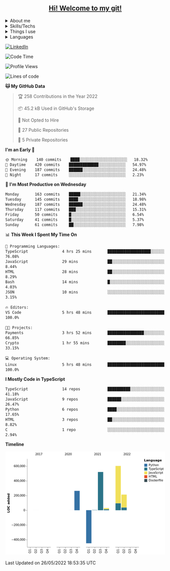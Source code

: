 <div>
  <a href="https://github.com/Orine7">
    <h2 align=center style="text-decoration: none; color: inherit" >Hi! Welcome to my git!</h2>
  </a>
</div>

<div>
 
  <details>
    <summary>About me</summary>
    <p>I'm a backend developer. I started coding in
    my final high school years, there I read a book about programming logic using python.
   Later I made a rudementary AI using Tensoflow and 
   <a href="https://www.youtube.com/watch?v=ks4MPfMq8aQ&list=PLQVvvaa0QuDeETZEOy4VdocT7TOjfSA8a" >sentdex's video series</a> 
  . After that I got a job as a data scientist in a government company, and I 
  started to learn more about data handling and web development.
      In my final college years, I started a new job as a backend developer at Viuzz. Here I learned
      and improved most of my programming skills, and I also learned how to work with a team.
      I began to use NestJs, therefore i learned more about backend development and typescript.
    </p>

  </details>

  <details>
    <summary>Skills/Techs</summary>
    <details>
      <summary>What I'm good with</summary>
        <img src="https://img.shields.io/badge/-Swagger-%23Clojure?style=for-the-badge&logo=swagger&logoColor=white">
        <img src="https://img.shields.io/badge/nestjs-%23E0234E.svg?style=for-the-badge&logo=nestjs&logoColor=white">
        <img src="https://img.shields.io/badge/github%20actions-%232671E5.svg?style=for-the-badge&logo=githubactions&logoColor=white">
        <img src="https://img.shields.io/badge/postgres-%23316192.svg?style=for-the-badge&logo=postgresql&logoColor=white">
        <img src="https://img.shields.io/badge/Insomnia-black?style=for-the-badge&logo=insomnia&logoColor=5849BE">
        <img src="https://img.shields.io/badge/NPM-%23000000.svg?style=for-the-badge&logo=npm&logoColor=white">
        <img src="https://img.shields.io/badge/AWS-%23FF9900.svg?style=for-the-badge&logo=amazon-aws&logoColor=white">
        <img src="https://img.shields.io/badge/Visual%20Studio%20Code-0078d7.svg?style=for-the-badge&logo=visual-studio-code&logoColor=white">
    </details>
    <details>
      <summary>What I'm know how to use</summary>
        <img src="https://img.shields.io/badge/express.js-%23404d59.svg?style=for-the-badge&logo=express&logoColor=%2361DAFB">
        <img src="https://img.shields.io/badge/MongoDB-%234ea94b.svg?style=for-the-badge&logo=mongodb&logoColor=white">
        <img src="https://img.shields.io/badge/JWT-black?style=for-the-badge&logo=JSON%20web%20tokens">
        <img src="https://img.shields.io/badge/node.js-6DA55F?style=for-the-badge&logo=node.js&logoColor=white">
        <img src="https://img.shields.io/badge/opencv-%23white.svg?style=for-the-badge&logo=opencv&logoColor=white">
        <img src="https://img.shields.io/badge/Socket.io-black?style=for-the-badge&logo=socket.io&badgeColor=010101">
        <img src="https://img.shields.io/badge/TensorFlow-%23FF6F00.svg?style=for-the-badge&logo=TensorFlow&logoColor=white">
        <img src="https://img.shields.io/badge/numpy-%23013243.svg?style=for-the-badge&logo=numpy&logoColor=white">
        <img src="https://img.shields.io/badge/pandas-%23150458.svg?style=for-the-badge&logo=pandas&logoColor=white">
    </details>
    <details>
      <summary>What I'm learning</summary>
        <img src="https://img.shields.io/badge/pycharm-143?style=for-the-badge&logo=pycharm&logoColor=black&color=black&labelColor=green">
        <img src="https://img.shields.io/badge/django-%23092E20.svg?style=for-the-badge&logo=django&logoColor=white">
    </details>

  </details>

  <details>
    <summary>Things I use</summary>
      <img src= "https://img.shields.io/badge/Ubuntu-E95420?style=for-the-badge&logo=ubuntu&logoColor=white" >
      <img src= "https://img.shields.io/badge/Trello-%23026AA7.svg?style=for-the-badge&logo=Trello&logoColor=white" >
      <img src= "https://img.shields.io/badge/-Stackoverflow-FE7A16?style=for-the-badge&logo=stack-overflow&logoColor=white" >
      <img src= "https://img.shields.io/badge/Datacamp-05192D?style=for-the-badge&logo=datacamp&logoColor=03E860" >
      <img src= "https://img.shields.io/badge/Freecodecamp-%23123.svg?&style=for-the-badge&logo=freecodecamp&logoColor=green" >
      <img src= "https://img.shields.io/badge/Udemy-A435F0?style=for-the-badge&logo=Udemy&logoColor=white" >
      <img src= "https://img.shields.io/badge/Windows-0078D6?style=for-the-badge&logo=windows&logoColor=white" >
  </details>

  <details>
    <summary>Languages</summary>
    <img src = "https://img.shields.io/badge/python-3670A0?style=for-the-badge&logo=python&logoColor=ffdd54" >
    <img src = "https://img.shields.io/badge/typescript-%23007ACC.svg?style=for-the-badge&logo=typescript&logoColor=white" >
    <img src = "https://img.shields.io/badge/html5-%23E34F26.svg?style=for-the-badge&logo=html5&logoColor=white" >
    <img src = "https://img.shields.io/badge/shell_script-%23121011.svg?style=for-the-badge&logo=gnu-bash&logoColor=white" >
    <img src = "https://img.shields.io/badge/c%23-%23239120.svg?style=for-the-badge&logo=c-sharp&logoColor=white" >
    <img src = "https://img.shields.io/badge/java-%23ED8B00.svg?style=for-the-badge&logo=java&logoColor=white" >
  </details>
  
  
</div>

<a href='https://www.linkedin.com/in/orine7/'>![LinkedIn](https://img.shields.io/badge/linkedin-%230077B5.svg?style=for-the-badge&logo=linkedin&logoColor=white)</a>

<!--START_SECTION:waka-->
![Code Time](http://img.shields.io/badge/Code%20Time-0%20secs-blue)

![Profile Views](http://img.shields.io/badge/Profile%20Views-2-blue)

![Lines of code](https://img.shields.io/badge/From%20Hello%20World%20I%27ve%20Written-1%20Million%20lines%20of%20code-blue)

**🐱 My GitHub Data** 

> 🏆 258 Contributions in the Year 2022
 > 
> 📦 45.2 kB Used in GitHub's Storage 
 > 
> 🚫 Not Opted to Hire
 > 
> 📜 27 Public Repositories 
 > 
> 🔑 5 Private Repositories  
 > 
**I'm an Early 🐤** 

```text
🌞 Morning    140 commits    ████░░░░░░░░░░░░░░░░░░░░░   18.32% 
🌆 Daytime    420 commits    █████████████░░░░░░░░░░░░   54.97% 
🌃 Evening    187 commits    ██████░░░░░░░░░░░░░░░░░░░   24.48% 
🌙 Night      17 commits     ░░░░░░░░░░░░░░░░░░░░░░░░░   2.23%

```
📅 **I'm Most Productive on Wednesday** 

```text
Monday       163 commits    █████░░░░░░░░░░░░░░░░░░░░   21.34% 
Tuesday      145 commits    ████░░░░░░░░░░░░░░░░░░░░░   18.98% 
Wednesday    187 commits    ██████░░░░░░░░░░░░░░░░░░░   24.48% 
Thursday     117 commits    ███░░░░░░░░░░░░░░░░░░░░░░   15.31% 
Friday       50 commits     █░░░░░░░░░░░░░░░░░░░░░░░░   6.54% 
Saturday     41 commits     █░░░░░░░░░░░░░░░░░░░░░░░░   5.37% 
Sunday       61 commits     ██░░░░░░░░░░░░░░░░░░░░░░░   7.98%

```


📊 **This Week I Spent My Time On** 

```text
💬 Programming Languages: 
TypeScript               4 hrs 25 mins       ███████████████████░░░░░░   76.08% 
JavaScript               29 mins             ██░░░░░░░░░░░░░░░░░░░░░░░   8.44% 
HTML                     28 mins             ██░░░░░░░░░░░░░░░░░░░░░░░   8.29% 
Bash                     14 mins             █░░░░░░░░░░░░░░░░░░░░░░░░   4.03% 
JSON                     10 mins             ░░░░░░░░░░░░░░░░░░░░░░░░░   3.15%

🔥 Editors: 
VS Code                  5 hrs 48 mins       █████████████████████████   100.0%

🐱‍💻 Projects: 
Payments                 3 hrs 52 mins       ████████████████░░░░░░░░░   66.85% 
Crypto                   1 hr 55 mins        ████████░░░░░░░░░░░░░░░░░   33.15%

💻 Operating System: 
Linux                    5 hrs 48 mins       █████████████████████████   100.0%

```

**I Mostly Code in TypeScript** 

```text
TypeScript               14 repos            ██████████░░░░░░░░░░░░░░░   41.18% 
JavaScript               9 repos             ██████░░░░░░░░░░░░░░░░░░░   26.47% 
Python                   6 repos             ████░░░░░░░░░░░░░░░░░░░░░   17.65% 
HTML                     3 repos             ██░░░░░░░░░░░░░░░░░░░░░░░   8.82% 
C                        1 repo              ░░░░░░░░░░░░░░░░░░░░░░░░░   2.94%

```


**Timeline**

![Chart not found](https://raw.githubusercontent.com/Orine7/Orine7/main/charts/bar_graph.png) 


 Last Updated on 26/05/2022 18:53:35 UTC
<!--END_SECTION:waka-->
